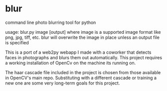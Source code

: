 blur
====

command line photo blurring tool for python

usage: blur.py image [output]
where image is a supported image format like png, jpg, tiff, etc. 
blur will overwrite the image in place unless an output file is specified

This is a port of a web2py webapp I made with a coworker that detects faces in photographs and blurs them out automatically.
This project requires a working installation of OpenCv on the machine its running on.

The haar cascade file included in the project is chosen from those available in OpenCV's main repo. Substituting with a different cascade or training
a new one are some very long-term goals for this project.

